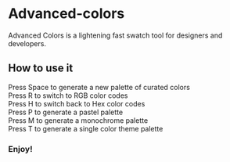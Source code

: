 # Advanced-colors

Advanced Colors is a lightening fast swatch tool for designers and developers. 

## How to use it

Press Space to generate a new palette of curated colors  
Press R to switch to RGB color codes  
Press H to switch back to Hex color codes  
Press P to generate a pastel palette  
Press M to generate a monochrome palette  
Press T to generate a single color theme palette  

### Enjoy!
